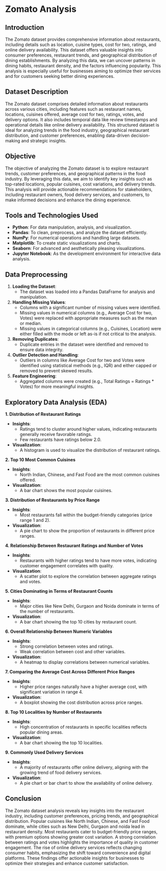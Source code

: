 # Zomato Analysis

## Introduction
The Zomato dataset provides comprehensive information about restaurants, including details such as location, cuisine types, cost for two, ratings, and online delivery availability. This dataset offers valuable insights into consumer preferences, restaurant trends, and geographical distribution of dining establishments. By analyzing this data, we can uncover patterns in dining habits, restaurant density, and the factors influencing popularity. This analysis is especially useful for businesses aiming to optimize their services and for customers seeking better dining experiences.

## Dataset Description
The Zomato dataset comprises detailed information about restaurants across various cities, including features such as restaurant names, locations, cuisines offered, average cost for two, ratings, votes, and delivery options. It also includes temporal data like review timestamps and operational details like online delivery availability. This structured dataset is ideal for analyzing trends in the food industry, geographical restaurant distribution, and customer preferences, enabling data-driven decision-making and strategic insights.

## Objective
The objective of analyzing the Zomato dataset is to explore restaurant trends, customer preferences, and geographical patterns in the food industry. By leveraging this data, we aim to identify key insights such as top-rated locations, popular cuisines, cost variations, and delivery trends. This analysis will provide actionable recommendations for stakeholders, including restaurant owners, food delivery services, and customers, to make informed decisions and enhance the dining experience.

## Tools and Technologies Used
* **Python**: For data manipulation, analysis, and visualization.
* **Pandas**: To clean, preprocess, and analyze the dataset efficiently.
* **NumPy**: For numerical operations and handling large datasets.
* **Matplotlib**: To create static visualizations and charts.
* **Seaborn**: For advanced and aesthetically pleasing visualizations.
* **Jupyter Notebook**: As the development environment for interactive data analysis.

## Data Preprocessing
1. **Loading the Dataset**:
   * The dataset was loaded into a Pandas DataFrame for analysis and manipulation.
2. **Handling Missing Values**:
   * Columns with a significant number of missing values were identified.
   * Missing values in numerical columns (e.g., Average Cost for two, Votes) were replaced with appropriate measures such as the mean or median.
   * Missing values in categorical columns (e.g., Cuisines, Location) were either filled with the mode or left as-is if not critical to the analysis.
3. **Removing Duplicates**:
   * Duplicate entries in the dataset were identified and removed to ensure data integrity.
4. **Outlier Detection and Handling**:
   * Outliers in columns like Average Cost for two and Votes were identified using statistical methods (e.g., IQR) and either capped or removed to prevent skewed results.
5. **Feature Engineering**:
   * Aggregated columns were created (e.g., Total Ratings = Ratings * Votes) for more meaningful insights.

## Exploratory Data Analysis (EDA)
**1. Distribution of Restaurant Ratings**
* **Insights**:
  * Ratings tend to cluster around higher values, indicating restaurants generally receive favorable ratings.
  * Few restaurants have ratings below 2.0.
* **Visualization**:
  * A histogram is used to visualize the distribution of restaurant ratings.

**2. Top 10 Most Common Cuisines**
* **Insights**:
  * North Indian, Chinese, and Fast Food are the most common cuisines offered.
* **Visualization**:
  * A bar chart shows the most popular cuisines.

**3. Distribution of Restaurants by Price Range**
* **Insights**:
  * Most restaurants fall within the budget-friendly categories (price range 1 and 2).
* **Visualization**:
  * A pie chart to show the proportion of restaurants in different price ranges.

**4. Relationship Between Restaurant Ratings and Number of Votes**
* **Insights**:
  * Restaurants with higher ratings tend to have more votes, indicating customer engagement correlates with quality.
* **Visualization**:
  * A scatter plot to explore the correlation between aggregate ratings and votes.

**5. Cities Dominating in Terms of Restaurant Counts**
* **Insights**:
  * Major cities like New Delhi, Gurgaon and Noida dominate in terms of the number of restaurants.
* **Visualization**:
  * A bar chart showing the top 10 cities by restaurant count.

**6. Overall Relationship Between Numeric Variables**
* **Insights**:
  * Strong correlation between votes and ratings.
  * Weak correlation between cost and other variables.
* **Visualization**:
  * A heatmap to display correlations between numerical variables.

**7. Comparing the Average Cost Across Different Price Ranges**
* **Insights**:
  * Higher price ranges naturally have a higher average cost, with significant variation in range 4.
* **Visualization**:
  * A boxplot showing the cost distribution across price ranges.
 
**8. Top 10 Localities by Number of Restaurants**
* **Insights**:
  * High concentration of restaurants in specific localities reflects popular dining areas.
* **Visualization**:
  * A bar chart showing the top 10 localities.

**9. Commonly Used Delivery Services**
* **Insights**:
  * A majority of restaurants offer online delivery, aligning with the growing trend of food delivery services.
* **Visualization**:
  * A pie chart or bar chart to show the availability of online delivery.

## Conclusion
The Zomato dataset analysis reveals key insights into the restaurant industry, including customer preferences, pricing trends, and geographical distribution. Popular cuisines like North Indian, Chinese, and Fast Food dominate, while cities such as New Delhi, Gurgaon and noida lead in restaurant density. Most restaurants cater to budget-friendly price ranges, with premium options showing greater cost variation. A strong correlation between ratings and votes highlights the importance of quality in customer engagement. The rise of online delivery services reflects changing consumer habits, emphasizing the shift toward convenience and digital platforms. These findings offer actionable insights for businesses to optimize their strategies and enhance customer satisfaction.
